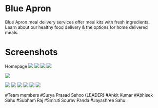 # Blue Apron
Blue Apron meal delivery services offer meal kits with fresh ingredients. Learn about our healthy food delivery & the options for home delivered meals.
# Screenshots
Homepage
![](https://github.com/smrutisourav7/gitone/assets/138769321/2a134d60-0244-4222-bdb6-c9b3a56915e2)
![](https://github.com/smrutisourav7/tutorial/assets/138769321/9eb2645d-47f6-4a53-938c-8d67db5dd165)
![](https://github.com/smrutisourav7/tutorial/assets/138769321/bd4fffcf-b4e9-4cca-8b62-2ea398c894e2)
![](https://github.com/smrutisourav7/tutorial/assets/138769321/a713cd67-a19e-4191-8866-95948394ba07)

![](https://github.com/smrutisourav7/tutorial/assets/138769321/9e3df822-1cf3-4f17-bb78-31cabcb5ab93)

![](https://github.com/smrutisourav7/tutorial/assets/138769321/81bbdd21-84ba-46e0-bc9d-18999a1592c2)
![](https://github.com/smrutisourav7/tutorial/assets/138769321/029511fb-dd4d-4434-978a-93db72fa80c6)
![](https://github.com/smrutisourav7/tutorial/assets/138769321/b9b06250-c94e-4776-b011-024d27d4a362)
![](https://github.com/smrutisourav7/tutorial/assets/138769321/a96b48a6-5a07-47fb-81c6-f139f39fd43c)
![](https://github.com/smrutisourav7/tutorial/assets/138769321/7846954a-b3ac-418f-90c1-f5ac1e58c38e)
![](https://github.com/smrutisourav7/tutorial/assets/138769321/9c4a72ef-3198-4431-85a3-5de546cc9ab0)

#Team members
#Surya Prasad Sahoo (LEADER)
#Ankit Kumar
#Abhisek Sahu
#Subham Raj
#Smruti Sourav Panda
#Jayashree Sahu

